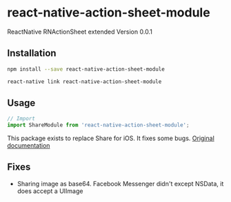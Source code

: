 # react-native-action-sheet-module
ReactNative RNActionSheet extended
Version 0.0.1

## Installation

```bash
npm install --save react-native-action-sheet-module
```
```bash
react-native link react-native-action-sheet-module
```

## Usage
```js
// Import
import ShareModule from 'react-native-action-sheet-module';
```

This package exists to replace Share for iOS. It fixes some bugs.
[Original documentation](https://facebook.github.io/react-native/docs/share.html)

## Fixes
- Sharing image as base64. Facebook Messenger didn't except NSData, it does accept a UIImage